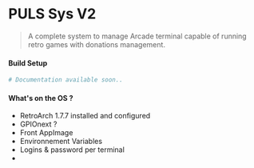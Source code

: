 # PULS Sys V2

> A complete system to manage Arcade terminal capable of running retro games with donations management.

#### Build Setup

```bash
# Documentation available soon..
```

#### What's on the OS ?

- RetroArch 1.7.7 installed and configured
- GPIOnext ?
- Front AppImage
- Environnement Variables
- Logins & password per terminal
-
